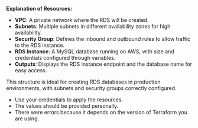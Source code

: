 **Explanation of Resources:**

- **VPC**: A private network where the RDS will be created.
- **Subnets**: Multiple subnets in different availability zones for high availability.
- **Security Group**: Defines the inbound and outbound rules to allow traffic to the RDS instance.
- **RDS Instance**: A MySQL database running on AWS, with size and credentials configured through variables.
- **Outputs**: Displays the RDS instance endpoint and the database name for easy access.

This structure is ideal for creating RDS databases in production environments, with subnets and security groups correctly configured.

- Use your credentials to apply the resources. 
- The values should be provided personally. 
- There were errors because it depends on the version of Terraform you are using.
